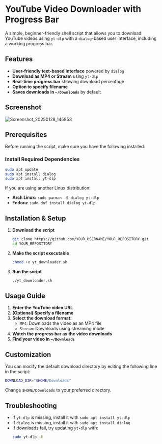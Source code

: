 # YouTube Video Downloader with Progress Bar

A simple, beginner-friendly shell script that allows you to download YouTube videos using `yt-dlp` with a `dialog`-based user interface, including a working progress bar.

## Features
- **User-friendly text-based interface** powered by `dialog`
- **Download as MP4 or Stream** using `yt-dlp`
- **Real-time progress bar** showing download percentage
- **Option to specify filename**
- **Saves downloads in `~/Downloads`** by default

## Screenshot
![Screenshot_20250128_145853](https://github.com/user-attachments/assets/ad636e15-f54d-4fed-9d9c-5c81038e9f59)

## Prerequisites
Before running the script, make sure you have the following installed:

### Install Required Dependencies
```bash
sudo apt update
sudo apt install dialog
sudo apt install yt-dlp
```

If you are using another Linux distribution:
- **Arch Linux:** `sudo pacman -S dialog yt-dlp`
- **Fedora:** `sudo dnf install dialog yt-dlp`

## Installation & Setup
1. **Download the script**
   ```bash
   git clone https://github.com/YOUR_USERNAME/YOUR_REPOSITORY.git
   cd YOUR_REPOSITORY
   ```

2. **Make the script executable**
   ```bash
   chmod +x yt_downloader.sh
   ```

3. **Run the script**
   ```bash
   ./yt_downloader.sh
   ```

## Usage Guide
1. **Enter the YouTube video URL**
2. **(Optional) Specify a filename**
3. **Select the download format:**
   - `MP4`: Downloads the video as an MP4 file
   - `Stream`: Downloads using streaming mode
4. **Watch the progress bar as the video downloads**
5. **Find your video in `~/Downloads`**

## Customization
You can modify the default download directory by editing the following line in the script:
```bash
DOWNLOAD_DIR="$HOME/Downloads"
```
Change `$HOME/Downloads` to your preferred directory.

## Troubleshooting
- If `yt-dlp` is missing, install it with `sudo apt install yt-dlp`
- If `dialog` is missing, install it with `sudo apt install dialog`
- If downloads fail, try updating `yt-dlp` with:
  ```bash
  sudo yt-dlp -U

